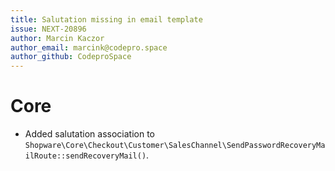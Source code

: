 ```yaml
---
title: Salutation missing in email template
issue: NEXT-20896
author: Marcin Kaczor
author_email: marcink@codepro.space
author_github: CodeproSpace
---
```

# Core
* Added salutation association to `Shopware\Core\Checkout\Customer\SalesChannel\SendPasswordRecoveryMailRoute::sendRecoveryMail()`.
